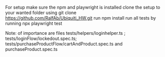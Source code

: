 For setup make sure the npm and playwright is installed
clone the setup to your  wanted folder  using git clone https://github.com/RalfAb/Ubiquiti_HW.git
run npm install
run all tests by running npx playwright test

Note: of importance are files tests/helpers/loginhelper.ts ; tests/loginFlow/lockedout.spec.ts; tests/purchaseProductFlow/cartAndProduct.spec.ts and purchaseProduct.spec.ts
